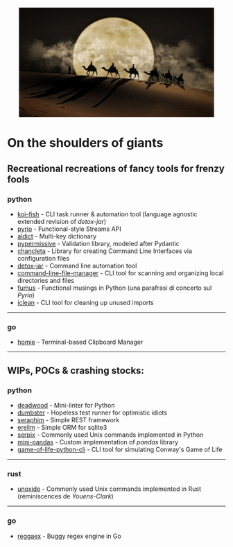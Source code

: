 <p align="center">
  <img src="https://github.com/kaliv0/on_the_shoulders_of_giants/blob/main/carawan.jpg?raw=true" width="450" alt="On the shoulders">
</p>

# On the shoulders of giants
Recreational recreations of fancy tools for frenzy fools
----------------------------
### python
- [koi-fish](https://github.com/kaliv0/koi_fish) - CLI task runner & automation tool (language agnostic extended revision of <i>detox-jar</i>)
- [pyrio](https://github.com/kaliv0/pyrio) - Functional-style Streams API
- [aldict](https://github.com/kaliv0/aldict) - Multi-key dictionary
- [pypermissive](https://github.com/kaliv0/pypermissive) - Validation library, modeled after Pydantic
- [chancleta](https://github.com/kaliv0/chancleta) - Library for creating Command Line Interfaces via configuration files
- [detox-jar](https://github.com/kaliv0/detox-jar) - Command line automation tool
- [command-line-file-manager](https://github.com/kaliv0/command-line-file-manager) - CLI tool for scanning and organizing local directories and files
- [fumus](https://github.com/kaliv0/fumus) - Functional musings in Python (una parafrasi di concerto sul <i>Pyrio</i>)
- [iclean](https://github.com/kaliv0/iclean) - CLI tool for cleaning up unused imports
-----------------------------
### go
- [homie](https://github.com/kaliv0/homie) - Terminal-based Clipboard Manager
----------------------------
## WIPs, POCs & crashing stocks:

### python
- [deadwood](https://github.com/kaliv0/deadwood) - Mini-linter for Python
- [dumbster](https://github.com/kaliv0/dumbster) - Hopeless test runner for optimistic idiots
- [seraphim](https://github.com/kaliv0/seraphim) - Simple REST framework
- [erelim](https://github.com/kaliv0/erelim) - Simple ORM for sqlite3
- [serpix](https://github.com/kaliv0/serpix) - Commonly used Unix commands implemented in Python
- [mini-pandas](https://github.com/kaliv0/mini-pandas) - Custom implementation of <i>pandas</i> library
- [game-of-life-python-cli](https://github.com/kaliv0/game-of-life-python-cli) - CLI tool for simulating Conway's Game of Life
----------------------------
### rust
- [unoxide](https://github.com/kaliv0/unoxide) - Commonly used Unix commands implemented in Rust (réminiscences de <i>Youens-Clark</i>)
----------------------------
### go
- [reggaex](https://github.com/kaliv0/reggaex) - Buggy regex engine in Go
  

